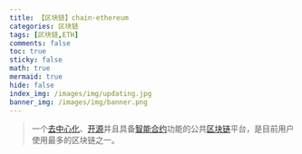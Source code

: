 ```yaml
---
title: 【区块链】chain-ethereum
categories: 区块链
tags: [区块链,ETH]
comments: false
toc: true
sticky: false
math: true
mermaid: true
hide: false
index_img: /images/img/updating.jpg
banner_img: /images/img/banner.png
---
```


> 一个[去中心化](https://zh.wikipedia.org/wiki/去中心化)、[开源](https://zh.wikipedia.org/wiki/开源)并且具备[智能合约](https://zh.wikipedia.org/wiki/智能合约)功能的公共[区块链](https://zh.wikipedia.org/wiki/区块链)平台，是目前用户使用最多的区块链之一。<!-- more -->

